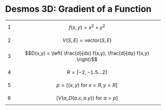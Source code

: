 # Desmos 3D: Gradient of a Function

| | |
|--|--|
| 1 | $$f(x,y) = x^2 + y^2$$ |
| 2 | $$V(S,E) = \text{vector}(S,E)$$ |
| 3 | $$D(x,y) = \left( \frac{d}{dx} f(x,y), \frac{d}{dy} f(x,y) \right)$$ |
| 4 | $$R = [-2, -1.5... 2]$$ |
| 5 | $$p = [(x,y) \text{ for } x=R,y=R]$$ |
| 6 | $$[V(a, D(a.x,a.y)) \text{ for } a=p]$$ |
